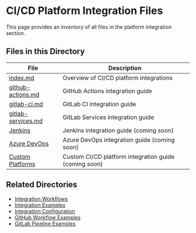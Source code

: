 # CI/CD Platform Integration Files

This page provides an inventory of all files in the platform integration section.

## Files in this Directory

| File | Description |
| ---- | ----------- |
| [index.md](index.md) | Overview of CI/CD platform integrations |
| [github-actions.md](github-actions.md) | GitHub Actions integration guide |
| [gitlab-ci.md](gitlab-ci.md) | GitLab CI integration guide |
| [gitlab-services.md](gitlab-services.md) | GitLab Services integration guide |
| [Jenkins](index.md#jenkins-integration) | Jenkins integration guide (coming soon) |
| [Azure DevOps](index.md#azure-devops-integration) | Azure DevOps integration guide (coming soon) |
| [Custom Platforms](index.md#custom-platform-integration) | Custom CI/CD platform integration guide (coming soon) |

## Related Directories

- [Integration Workflows](../workflows/index.md)
- [Integration Examples](../examples/index.md)
- [Integration Configuration](../configuration/index.md)
- [GitHub Workflow Examples](../../github-workflow-examples/index.md)
- [GitLab Pipeline Examples](../../gitlab-pipeline-examples/index.md)
